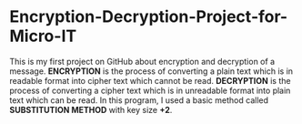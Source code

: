 # Encryption-Decryption-Project-for-Micro-IT
This is my first project on GitHub about encryption and decryption of a message.
**ENCRYPTION** is the process of converting a plain text which is in readable format into cipher text which cannot be read.
**DECRYPTION** is the process of converting a cipher text which is in unreadable format into plain text which can be read.
In this program, I used a basic method called **SUBSTITUTION METHOD** with key size **+2**.
